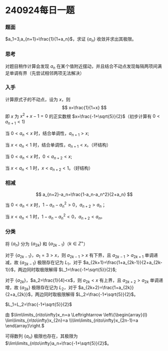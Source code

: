 # 240924每日一题

### 题面

$a_1=3,a_{n+1}=\frac{1}{1+a_n}$，求证 $\{a_n\}$ 收敛并求出其极限。

### 思考

对题目稍作计算会发现 $a_n$ 在某个值附近摆动，并且结合不动点发现每隔两项间满足单调有界（先尝试相邻两项无法解决）

### 入手

计算原式子的不动点，设为 $x$，则
$$
x=\frac{1}{1+x}
$$
即 $x$ 为 $x^2+x-1=0$ 的正实数根 $x=\frac{-1+\sqrt{5}}{2}$（初步计算有 $0<a_{n+1}<1$)

当 $0<a_n<x$ 时，结合单调性，$a_{n+1}>x$;

当 $x<a_n<1$ 时，结合单调性，$a_{n+1}<x$。（坏结构）

当 $0<a_n<x$ 时，$0<a_{n+2}<x$;

当 $x<a_n<1$ 时，$x<a_{n+2}<1$。（好结构）

### 相减

$$
a_{n+2}-a_n=\frac{1-a_n-a_n^2}{2+a_n}
$$

当 $0<a_n<x$ 时，$1-a_n-a_n^2>0$，$a_{n+2}>a_n$；

当 $x<a_n<1$ 时，$1-a_n-a_n^2<0$，$a_{n+2}<a_n$。

### 分类

将 $\{a_n\}$ 分为 $\{a_{2k}\}$ 和 $\{a_{2k-1}\}$（$k\in Z^+$）

对于 $\{a_{2k-1}\}$，$a_1=3>x$，则 $a_{2k-1}>x$ 有下界，且 $a_{2k-1}>a_{2k+1}$ 单调递减，故 $\{a_{2k-1}\}$ 极限存在记为 $L_1$，对于 $a_{2k+1}=\frac{1+a_{2k-1}}{2+a_{2k-1}}$，两边同时取极限解得 $L_1=\frac{-1+\sqrt{5}}{2}$;

对于 $\{a_{2k}\}$，$a_2=\frac{1}{4}<x$，则 $a_{2k}<x$ 有上界，且 $a_{2k+2}>a_{2k}$ 单调递增，故 $\{a_{2k}\}$ 极限存在记为 $L_2$，对于 $a_{2k+2}=\frac{1+a_{2k}}{2+a_{2k}}$，两边同时取极限解得 $L_2=\frac{-1+\sqrt{5}}{2}$。

$L_1=L_2=\frac{-1+\sqrt{5}}{2}$

由 $\lim\limits_{n\to\infty}x_n=a \Leftrightarrow \left\{\begin{array}{l} \lim\limits_{n\to\infty}x_{2n}=a \\\lim\limits_{n\to\infty}x_{2n-1}=a \end{array}\right.$ 



可得数列 $\{a_n\}$ 极限也存在，其极限为 $\lim\limits_{n\to\infty}a_n=\frac{-1+\sqrt{5}}{2}$。


